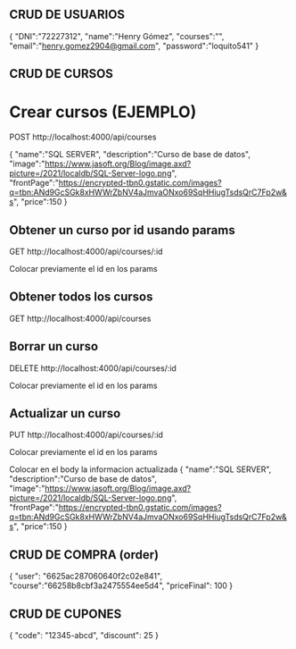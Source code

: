 ## CRUD DE USUARIOS

{
    "DNI":"72227312",
    "name":"Henry Gómez",
    "courses":"",
    "email":"henry.gomez2904@gmail.com",
    "password":"loquito541"
}

## CRUD DE CURSOS
# Crear cursos (EJEMPLO)
POST http://localhost:4000/api/courses

{
    "name":"SQL SERVER",
    "description":"Curso de base de datos",
    "image":"https://www.jasoft.org/Blog/image.axd?picture=/2021/localdb/SQL-Server-logo.png",
    "frontPage":"https://encrypted-tbn0.gstatic.com/images?q=tbn:ANd9GcSGk8xHWWrZbNV4aJmvaONxo69SqHHiugTsdsQrC7Fp2w&s",
    "price":150
}
## Obtener un curso por id usando params
GET http://localhost:4000/api/courses/:id

Colocar previamente el id en los params

## Obtener todos los cursos
GET http://localhost:4000/api/courses

## Borrar un curso
DELETE http://localhost:4000/api/courses/:id

Colocar previamente el id en los params

## Actualizar un curso
PUT http://localhost:4000/api/courses/:id

Colocar previamente el id en los params

Colocar en el body la informacion actualizada
{
    "name":"SQL SERVER",
    "description":"Curso de base de datos",
    "image":"https://www.jasoft.org/Blog/image.axd?picture=/2021/localdb/SQL-Server-logo.png",
    "frontPage":"https://encrypted-tbn0.gstatic.com/images?q=tbn:ANd9GcSGk8xHWWrZbNV4aJmvaONxo69SqHHiugTsdsQrC7Fp2w&s",
    "price":150
}

## CRUD DE COMPRA (order)
{
    "user": "6625ac287060640f2c02e841",
    "course":"66258b8cbf3a2475554ee5d4",
    "priceFinal": 100
}

## CRUD DE CUPONES
{
    "code": "12345-abcd",
    "discount": 25
}